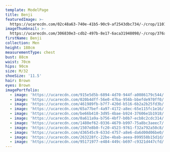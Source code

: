 ```yaml
---
template: ModelPage
title: Benji
featuredImage: >-
  https://ucarecdn.com/02c48a63-740e-41b5-90c9-af2543dbc734/-/crop/1101x683/0,0/-/preview/
imageThumbnail: >-
  https://ucarecdn.com/306830e3-cdb2-497b-8e17-6aca31948098/-/crop/376x510/352,3/-/preview/
firstName: Benji
collection: Men
height: 188cm
measurementType: chest
bust: 88cm
waist: 70cm
hips: 90cm
size: M/32
shoeSize: '11.5'
hair: Brown
eyes: Brown
imagePortfolio:
  - image: 'https://ucarecdn.com/915e5d5b-6894-4d70-944f-a0086179c544/'
  - image: 'https://ucarecdn.com/020b4dff-56e0-47ba-956b-bbefde970ff0/'
  - image: 'https://ucarecdn.com/461989fb-b7f7-420d-b516-6b2a2b25fd3b/'
  - image: 'https://ucarecdn.com/65a77bef-4a97-4172-a8ec-65e115fc1e16/'
  - image: 'https://ucarecdn.com/be66b410-3d95-4bae-b924-37606e1b1918/'
  - image: 'https://ucarecdn.com/0a611a9a-b756-4bf7-b0b7-ecb8c2cdc314/'
  - image: 'https://ucarecdn.com/1480ef62-0336-4679-b997-75a8bc3aeec7/'
  - image: 'https://ucarecdn.com/1507e8b0-fc20-4523-9761-f32a792a50c8/'
  - image: 'https://ucarecdn.com/d36545c9-633d-4757-a8e6-da6d00d06be0/'
  - image: 'https://ucarecdn.com/263228fc-22be-4bab-aeea-899558b15d1d/'
  - image: 'https://ucarecdn.com/95171977-e484-449c-b697-c9321d447cfd/'
---
```


